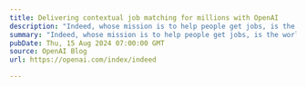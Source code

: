 ```yaml
---
title: Delivering contextual job matching for millions with OpenAI
description: "Indeed, whose mission is to help people get jobs, is the world’s #1 job site. Over 350 million unique visitors come to Indeed every month to connect with more than 3.5 million employers and over 32 million jobs. But what’s more is that every three seconds someone gets hired on Indeed."
summary: "Indeed, whose mission is to help people get jobs, is the world’s #1 job site. Over 350 million unique visitors come to Indeed every month to connect with more than 3.5 million employers and over 32 million jobs. But what’s more is that every three seconds someone gets hired on Indeed."
pubDate: Thu, 15 Aug 2024 07:00:00 GMT
source: OpenAI Blog
url: https://openai.com/index/indeed

---
```


